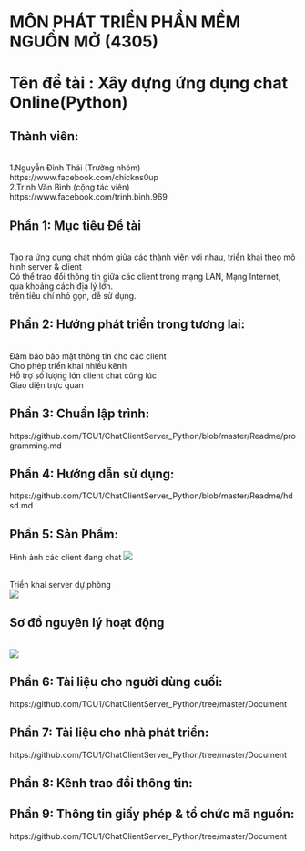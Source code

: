 <h1>MÔN PHÁT TRIỂN PHẦN MỀM NGUỒN MỞ (4305)</h1>
<h1>Tên đề tài : Xây dựng ứng dụng chat Online(Python) </h1>
<h2>Thành viên:</h2>
	<br>1.Nguyễn Đình Thái (Trưởng nhóm)
	<br>https://www.facebook.com/chickns0up
	<br>2.Trịnh Văn Bình (cộng tác viên)
	<br>https://www.facebook.com/trinh.binh.969



<h2>Phần 1: Mục tiêu Đề tài</h2>	
		<br> Tạo ra ứng dụng chat nhóm giữa các thành viên với nhau, triển khai theo mô hình server & client
		<br> Có thể trao đổi thông tin giữa các client trong mạng LAN, Mạng Internet, qua khoảng cách địa lý lớn.
		<br> trên tiêu chí nhỏ gọn, dễ sử dụng.

<h2>Phần 2: Hướng phát triển trong tương lai:</h2>
		<br> Đảm bảo bảo mật thông tin cho các client
		<br> Cho phép triển khai nhiều kênh
		<br> Hỗ trợ số lượng lớn client chat cũng lúc
		<br> Giao diện trực quan
	
<h2>Phần 3: Chuẩn lập trình:</h2>
https://github.com/TCU1/ChatClientServer_Python/blob/master/Readme/programming.md


<h2>Phần 4: Hướng dẫn sử dụng:</h2>
https://github.com/TCU1/ChatClientServer_Python/blob/master/Readme/hdsd.md

<h2>Phần 5: Sản Phẩm:</h2>
Hình ảnh các client đang chat
<img src='/img/chat.PNG'>

<br>Triển khai server dự phòng 
<br><img src='/img/server2.PNG'>

<h2><left>Sơ đồ nguyên lý hoạt động</h2>
<br><img src='/img/socket.jpg'></left>


<h2>Phần 6: Tài liệu cho người dùng cuối:</h2>
https://github.com/TCU1/ChatClientServer_Python/tree/master/Document
<h2>Phần 7: Tài liệu cho nhà phát triển:</h2>
https://github.com/TCU1/ChatClientServer_Python/tree/master/Document
<h2>Phần 8: Kênh trao đổi thông tin:</h2>

<h2>Phần 9: Thông tin giấy phép & tổ chức mã nguồn:</h2>
https://github.com/TCU1/ChatClientServer_Python/tree/master/Document


